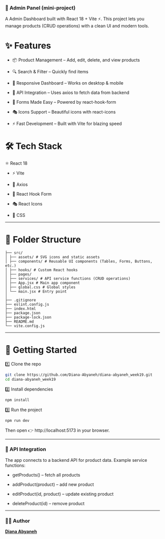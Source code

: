### 🛒 Admin Panel (mini-project)

A Admin Dashboard built with React 18 + Vite ⚡.
This project lets you manage products (CRUD operations) with a clean UI and modern tools.


# ✨ Features

- 📦 Product Management – Add, edit, delete, and view products

- 🔍 Search & Filter – Quickly find items

- 🎨 Responsive Dashboard – Works on desktop & mobile

- 📡 API Integration – Uses axios to fetch data from backend

- 📝 Forms Made Easy – Powered by react-hook-form

- 🎭 Icons Support – Beautiful icons with react-icons

- ⚡ Fast Development – Built with Vite for blazing speed

# 🛠️ Tech Stack

⚛️ React 18

- ⚡ Vite

- 📡 Axios

- 📝 React Hook Form

- 🎭 React Icons

- 🎨 CSS

---

# 📁 Folder Structure
```
├── src/
│ ├── assets/ # SVG icons and static assets
│ ├── components/ # Reusable UI components (Tables, Forms, Buttons, etc.)
│ ├── hooks/ # Custom React hooks
│ ├── pages/  
│ ├── services/ # API service functions (CRUD operations)
│ ├── App.jsx # Main app component
│ ├── global.css # Global styles
│ └── main.jsx # Entry point
│
├── .gitignore
├── eslint.config.js
├── index.html
├── package.json
├── package-lock.json
├── README.md
└── vite.config.js
```

---

# 🚀 Getting Started

1️⃣ Clone the repo

```bash
git clone https://github.com/Diana-Abyaneh/diana-abyaneh_week19.git
cd diana-abyaneh_week19
```

2️⃣ Install dependencies

```bash
npm install
```

3️⃣ Run the project

```bash
npm run dev
```

Then open 👉 http://localhost:5173 in your browser.

---

### 📡 API Integration

The app connects to a backend API for product data.
Example service functions:

- getProducts() – fetch all products

- addProduct(product) – add new product

- editProduct(id, product) – update existing product

- deleteProduct(id) – remove product

---

### 👩‍💻 Author

[**Diana Abyaneh**](https://github.com/Diana-Abyaneh)
